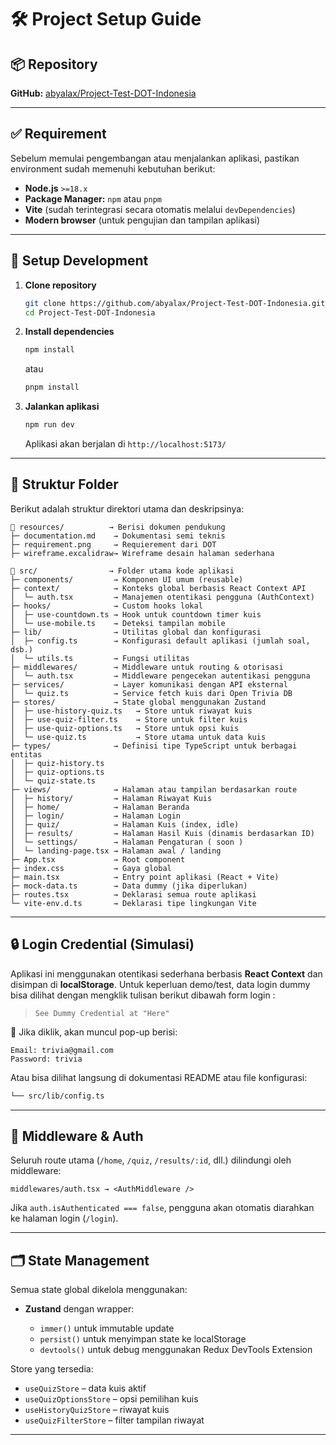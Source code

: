 # 🛠️ Project Setup Guide

## 📦 Repository

**GitHub:** [abyalax/Project-Test-DOT-Indonesia](https://github.com/abyalax/Project-Test-DOT-Indonesia)

---

## ✅ Requirement

Sebelum memulai pengembangan atau menjalankan aplikasi, pastikan environment sudah memenuhi kebutuhan berikut:

* **Node.js** `>=18.x`
* **Package Manager:** `npm` atau `pnpm`
* **Vite** (sudah terintegrasi secara otomatis melalui `devDependencies`)
* **Modern browser** (untuk pengujian dan tampilan aplikasi)

---

## 🚀 Setup Development

1. **Clone repository**

   ```bash
   git clone https://github.com/abyalax/Project-Test-DOT-Indonesia.git
   cd Project-Test-DOT-Indonesia
   ```

2. **Install dependencies**

   ```bash
   npm install
   ```

   atau

   ```bash
   pnpm install
   ```

3. **Jalankan aplikasi**

   ```bash
   npm run dev
   ```

   Aplikasi akan berjalan di `http://localhost:5173/`

---

## 🧩 Struktur Folder

Berikut adalah struktur direktori utama dan deskripsinya:

```plaintext
📁 resources/          → Berisi dokumen pendukung
├─ documentation.md    → Dokumentasi semi teknis
├─ requirement.png     → Requierement dari DOT
├─ wireframe.excalidraw→ Wireframe desain halaman sederhana

📁 src/                → Folder utama kode aplikasi
├─ components/         → Komponen UI umum (reusable)
├─ context/            → Konteks global berbasis React Context API
│  └─ auth.tsx         → Manajemen otentikasi pengguna (AuthContext)
├─ hooks/              → Custom hooks lokal
│  ├─ use-countdown.ts → Hook untuk countdown timer kuis
│  └─ use-mobile.ts    → Deteksi tampilan mobile
├─ lib/                → Utilitas global dan konfigurasi
│  ├─ config.ts        → Konfigurasi default aplikasi (jumlah soal, dsb.)
│  └─ utils.ts         → Fungsi utilitas
├─ middlewares/        → Middleware untuk routing & otorisasi
│  └─ auth.tsx         → Middleware pengecekan autentikasi pengguna
├─ services/           → Layer komunikasi dengan API eksternal
│  └─ quiz.ts          → Service fetch kuis dari Open Trivia DB
├─ stores/             → State global menggunakan Zustand
│  ├─ use-history-quiz.ts   → Store untuk riwayat kuis
│  ├─ use-quiz-filter.ts    → Store untuk filter kuis
│  ├─ use-quiz-options.ts   → Store untuk opsi kuis
│  └─ use-quiz.ts           → Store utama untuk data kuis
├─ types/              → Definisi tipe TypeScript untuk berbagai entitas
│  ├─ quiz-history.ts
│  ├─ quiz-options.ts
│  └─ quiz-state.ts
├─ views/              → Halaman atau tampilan berdasarkan route
│  ├─ history/         → Halaman Riwayat Kuis
│  ├─ home/            → Halaman Beranda
│  ├─ login/           → Halaman Login
│  ├─ quiz/            → Halaman Kuis (index, idle)
│  ├─ results/         → Halaman Hasil Kuis (dinamis berdasarkan ID)
│  └─ settings/        → Halaman Pengaturan ( soon )
│  └─ landing-page.tsx → Halaman awal / landing
├─ App.tsx             → Root component
├─ index.css           → Gaya global
├─ main.tsx            → Entry point aplikasi (React + Vite)
├─ mock-data.ts        → Data dummy (jika diperlukan)
├─ routes.tsx          → Deklarasi semua route aplikasi
└─ vite-env.d.ts       → Deklarasi tipe lingkungan Vite
```

---

## 🔒 Login Credential (Simulasi)

Aplikasi ini menggunakan otentikasi sederhana berbasis **React Context** dan disimpan di **localStorage**.
Untuk keperluan demo/test, data login dummy bisa dilihat dengan mengklik tulisan berikut dibawah form login :

> `See Dummy Credential at "Here"`

📌 Jika diklik, akan muncul pop-up berisi:

```plaintext
Email: trivia@gmail.com
Password: trivia
```

Atau bisa dilihat langsung di dokumentasi README atau file konfigurasi:

```sh
└── src/lib/config.ts
```

---

## 🧱 Middleware & Auth

Seluruh route utama (`/home`, `/quiz`, `/results/:id`, dll.) dilindungi oleh middleware:

```tsx
middlewares/auth.tsx → <AuthMiddleware />
```

Jika `auth.isAuthenticated === false`, pengguna akan otomatis diarahkan ke halaman login (`/login`).

---

## 🗂️ State Management

Semua state global dikelola menggunakan:

* **Zustand** dengan wrapper:

  * `immer()` untuk immutable update
  * `persist()` untuk menyimpan state ke localStorage
  * `devtools()` untuk debug menggunakan Redux DevTools Extension

Store yang tersedia:

* `useQuizStore` – data kuis aktif
* `useQuizOptionsStore` – opsi pemilihan kuis
* `useHistoryQuizStore` – riwayat kuis
* `useQuizFilterStore` – filter tampilan riwayat

---
